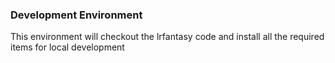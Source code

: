 ### Development Environment

This environment will checkout the lrfantasy code and install all the required items for local development